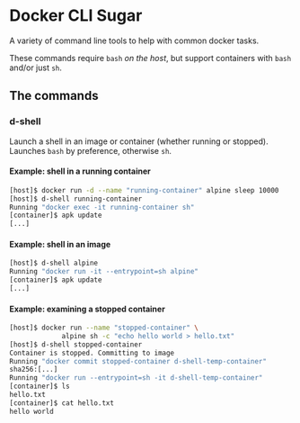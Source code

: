 # Docker CLI Sugar

A variety of command line tools to help with common docker tasks.

These commands require `bash` _on the host_, but support containers with `bash` and/or just `sh`.


## The commands

### d-shell

Launch a shell in an image or container (whether running or stopped). Launches `bash` by preference, otherwise `sh`.

#### Example: shell in a running container
```bash
[host]$ docker run -d --name "running-container" alpine sleep 10000
[host]$ d-shell running-container
Running "docker exec -it running-container sh"
[container]$ apk update
[...]
```

#### Example: shell in an image
```bash
[host]$ d-shell alpine
Running "docker run -it --entrypoint=sh alpine"
[container]$ apk update
[...]
```

#### Example: examining a stopped container

```bash
[host]$ docker run --name "stopped-container" \
             alpine sh -c "echo hello world > hello.txt"
[host]$ d-shell stopped-container
Container is stopped. Committing to image
Running "docker commit stopped-container d-shell-temp-container"
sha256:[...]
Running "docker run --entrypoint=sh -it d-shell-temp-container"
[container]$ ls
hello.txt
[container]$ cat hello.txt
hello world
```

